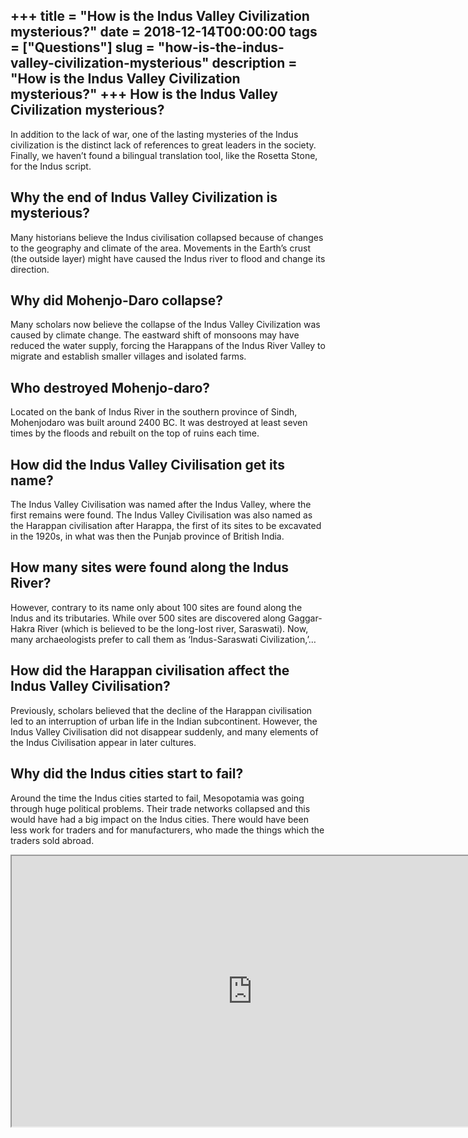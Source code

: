 +++
title = "How is the Indus Valley Civilization mysterious?"
date = 2018-12-14T00:00:00
tags = ["Questions"]
slug = "how-is-the-indus-valley-civilization-mysterious"
description = "How is the Indus Valley Civilization mysterious?"
+++
How is the Indus Valley Civilization mysterious?
------------------------------------------------

In addition to the lack of war, one of the lasting mysteries of the Indus civilization is the distinct lack of references to great leaders in the society. Finally, we haven’t found a bilingual translation tool, like the Rosetta Stone, for the Indus script.

Why the end of Indus Valley Civilization is mysterious?
-------------------------------------------------------

Many historians believe the Indus civilisation collapsed because of changes to the geography and climate of the area. Movements in the Earth’s crust (the outside layer) might have caused the Indus river to flood and change its direction.

Why did Mohenjo-Daro collapse?
------------------------------

Many scholars now believe the collapse of the Indus Valley Civilization was caused by climate change. The eastward shift of monsoons may have reduced the water supply, forcing the Harappans of the Indus River Valley to migrate and establish smaller villages and isolated farms.

Who destroyed Mohenjo-daro?
---------------------------

Located on the bank of Indus River in the southern province of Sindh, Mohenjodaro was built around 2400 BC. It was destroyed at least seven times by the floods and rebuilt on the top of ruins each time.

How did the Indus Valley Civilisation get its name?
---------------------------------------------------

The Indus Valley Civilisation was named after the Indus Valley, where the first remains were found. The Indus Valley Civilisation was also named as the Harappan civilisation after Harappa, the first of its sites to be excavated in the 1920s, in what was then the Punjab province of British India.

How many sites were found along the Indus River?
------------------------------------------------

However, contrary to its name only about 100 sites are found along the Indus and its tributaries. While over 500 sites are discovered along Gaggar-Hakra River (which is believed to be the long-lost river, Saraswati). Now, many archaeologists prefer to call them as ‘Indus-Saraswati Civilization,’…

How did the Harappan civilisation affect the Indus Valley Civilisation?
-----------------------------------------------------------------------

Previously, scholars believed that the decline of the Harappan civilisation led to an interruption of urban life in the Indian subcontinent. However, the Indus Valley Civilisation did not disappear suddenly, and many elements of the Indus Civilisation appear in later cultures.

Why did the Indus cities start to fail?
---------------------------------------

Around the time the Indus cities started to fail, Mesopotamia was going through huge political problems. Their trade networks collapsed and this would have had a big impact on the Indus cities. There would have been less work for traders and for manufacturers, who made the things which the traders sold abroad.

<iframe allow="accelerometer; autoplay; clipboard-write; encrypted-media; gyroscope; picture-in-picture" allowfullscreen="" class="__youtube_prefs__  epyt-is-override  no-lazyload" data-no-lazy="1" data-origheight="433" data-origwidth="770" data-skipgform_ajax_framebjll="" height="433" id="_ytid_28032" loading="lazy" src="https://www.youtube.com/embed/rlONwxT9Nlc?enablejsapi=1&autoplay=0&cc_load_policy=0&cc_lang_pref=&iv_load_policy=1&loop=0&modestbranding=0&rel=1&fs=1&playsinline=0&autohide=2&theme=dark&color=red&controls=1&" title="YouTube player" width="770"></iframe>